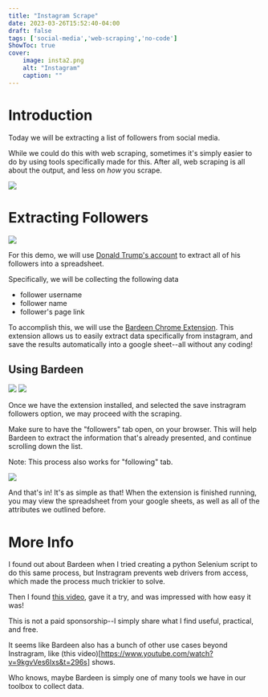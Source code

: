 ```yaml
---
title: "Instagram Scrape"
date: 2023-03-26T15:52:40-04:00
draft: false
tags: ['social-media','web-scraping','no-code']
ShowToc: true
cover:
    image: insta2.png
    alt: "Instagram"
    caption: ""
---
```

# Introduction

Today we will be extracting a list of followers from social media.

While we could do this with web scraping, sometimes it's simply easier to do by using tools specifically made for this. After all, web scraping is all about the output, and less on *how* you scrape.

![](insta1.gif)

# Extracting Followers 

![](insta3.png)

For this demo, we will use [Donald Trump's account](https://www.instagram.com/realdonaldtrump/) to extract all of his followers into a spreadsheet. 

Specifically, we will be collecting the following data
- follower username
- follower name
- follower's page link

To accomplish this, we will use the [Bardeen Chrome Extension](https://chrome.google.com/webstore/detail/bardeen-automate-manual-w/ihhkmalpkhkoedlmcnilbbhhbhnicjga). This extension allows us to easily extract data specifically from instagram, and save the results automatically into a google sheet--all without any coding!

## Using Bardeen 

![](insta4.png)
![](insta7.png)

Once we have the extension installed, and selected the save instragram followers option, we may proceed with the scraping.

Make sure to have the "followers" tab open, on your browser. This will help Bardeen to extract the information that's already presented, and continue scrolling down the list.

Note: This process also works for "following" tab.

![](insta6.png)

And that's in! It's as simple as that! When the extension is finished running, you may view the spreadsheet from your google sheets, as well as all of the attributes we outlined before.

# More Info

I found out about Bardeen when I tried creating a python Selenium script to do this same process, but Instragram prevents web drivers from access, which made the process much trickier to solve.

Then I found [this video](https://www.youtube.com/watch?v=9kgvVes6Ixs&t=296s), gave it a try, and was impressed with how easy it was! 

This is not a paid sponsorship--I simply share what I find useful, practical, and free. 

It seems like Bardeen also has a bunch of other use cases beyond Instragram, like (this video)[https://www.youtube.com/watch?v=9kgvVes6Ixs&t=296s] shows.

Who knows, maybe Bardeen is simply one of many tools we have in our toolbox to collect data.

